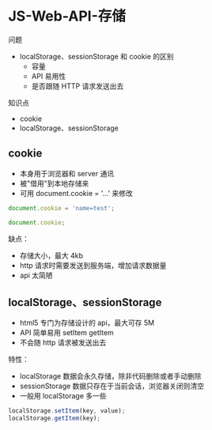 # JS-Web-API-存储

问题
- localStorage、sessionStorage 和 cookie 的区别
  - 容量
  - API 易用性
  - 是否跟随 HTTP 请求发送出去

知识点
- cookie
- localStorage、sessionStorage

## cookie

- 本身用于浏览器和 server 通讯
- 被"借用"到本地存储来
- 可用 document.cookie = '...' 来修改

```js
document.cookie = 'name=test';

document.cookie;
```

缺点：
- 存储大小，最大 4kb
- http 请求时需要发送到服务端，增加请求数据量
- api 太简陋

## localStorage、sessionStorage

- html5 专门为存储设计的 api，最大可存 5M
- API 简单易用 setItem getItem
- 不会随 http 请求被发送出去

特性：
- localStorage 数据会永久存储，除非代码删除或者手动删除
- sessionStorage 数据只存在于当前会话，浏览器关闭则清空
- 一般用 localStorage 多一些

```js
localStorage.setItem(key, value);
localStorage.getItem(key);
```
